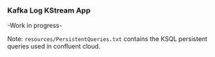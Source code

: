 ### Kafka Log KStream App

-Work in progress-

Note: `resources/PersistentQueries.txt` contains the KSQL persistent queries
used in confluent cloud.